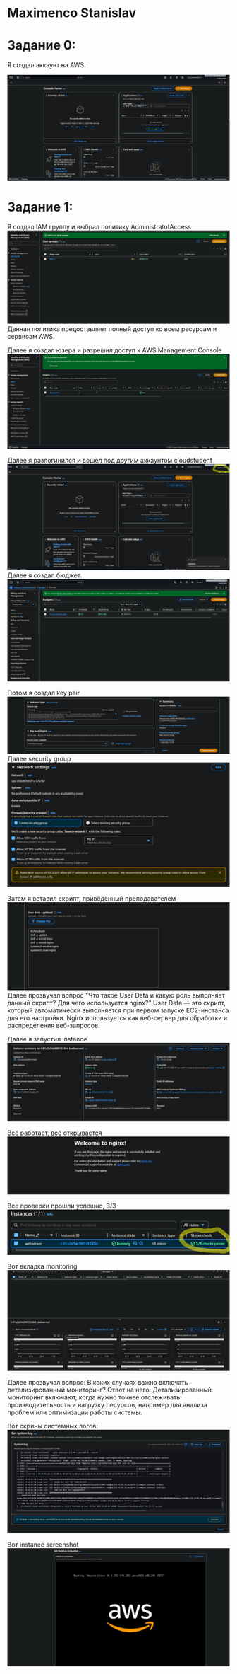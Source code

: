 # Maximenco Stanislav

# Задание 0: 

Я создал аккаунт на AWS.

![Image](screenshots/lab1.png)

# Задание 1: 
Я создал IAM группу и выбрал политику AdministratotAccess
![Image](screenshots/lab2.png)
Данная политика предоставляет полный доступ ко всем ресурсам и сервисам AWS.

Далее я создал юзера и разрешил доступ к AWS Management Console
![Image](screenshots/lab3.png)

Далее я разлогинился и вошёл под другим аккаунтом cloudstudent
![Image](screenshots/lab4.png)
Далее я создал бюджет.
![Image](screenshots/lab5.png)

Потом я создал key pair
![Image](screenshots/lab6.png)
Далее security group
![Image](screenshots/lab7.png)

Затем я вставил скрипт, привёденный преподавателем
![Image](screenshots/lab8.png)
Далее прозвучал вопрос "Что такое User Data и какую роль выполняет данный скрипт? Для чего используется nginx?"
User Data — это скрипт, который автоматически выполняется при первом запуске EC2-инстанса для его настройки. Nginx используется как веб-сервер для обработки и распределения веб-запросов.

Далее я запустил instance
![Image](screenshots/lab9.png)

Всё работает, всё открывается
![Image](screenshots/lab10.png)

Все проверки прошли успешно, 3/3
![Image](screenshots/lab11.png)

Вот вкладка monitoring
![Image](screenshots/lab12.png)

Далее прозвучал вопрос:
В каких случаях важно включать детализированный мониторинг?
Ответ на него: Детализированный мониторинг включают, когда нужно точнее отслеживать производительность и нагрузку ресурсов, например для анализа проблем или оптимизации работы системы.

Вот скрины системных логов:
![Image](screenshots/lab13.png)

Вот instance screenshot
![Image](screenshots/lab14.png)